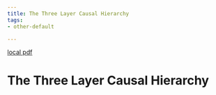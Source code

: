 ```yaml
---
title: The Three Layer Causal Hierarchy
tags:
- other-default

---
```


[local pdf](../../../pdfs/The%20Three%20Layer%20Causal%20Hierarchy.pdf)

# The Three Layer Causal Hierarchy
